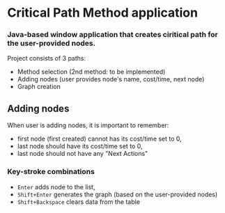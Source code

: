# Critical Path Method application
### Java-based window application that creates ciritical path for the user-provided nodes. 

Project consists of 3 paths: 
- Method selection (2nd method: to be implemented)
- Adding nodes (user provides node's name, cost/time, next node)
- Graph creation

## Adding nodes

When user is adding nodes, it is important to remember:
- first node (first created) cannot has its cost/time set to 0,
- last node should have its cost/time set to 0,
- last node should not have any "Next Actions"

### Key-stroke combinations
- `Enter` adds node to the list,
- `Shift+Enter` generates the graph (based on the user-provided nodes)
- `Shift+Backspace` clears data from the table
